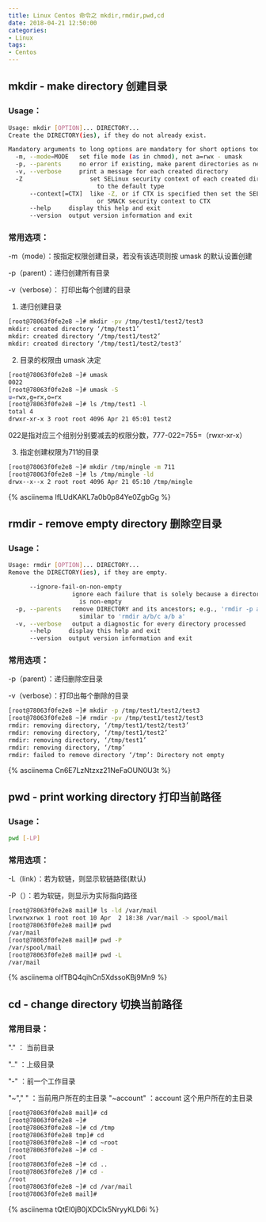 ```yaml
---
title: Linux Centos 命令之 mkdir,rmdir,pwd,cd
date: 2018-04-21 12:50:00
categories:
- Linux
tags:
- Centos
---
```


## mkdir - make directory 创建目录

<!-- more -->

### Usage：

```bash
Usage: mkdir [OPTION]... DIRECTORY...
Create the DIRECTORY(ies), if they do not already exist.

Mandatory arguments to long options are mandatory for short options too.
  -m, --mode=MODE   set file mode (as in chmod), not a=rwx - umask
  -p, --parents     no error if existing, make parent directories as needed
  -v, --verbose     print a message for each created directory
  -Z                   set SELinux security context of each created directory
                         to the default type
      --context[=CTX]  like -Z, or if CTX is specified then set the SELinux
                         or SMACK security context to CTX
      --help     display this help and exit
      --version  output version information and exit
```

### 常用选项：

-m（mode）：按指定权限创建目录，若没有该选项则按 umask 的默认设置创建

-p（parent）：递归创建所有目录

-v（verbose）： 打印出每个创建的目录

1. 递归创建目录

```bash
[root@78063f0fe2e8 ~]# mkdir -pv /tmp/test1/test2/test3
mkdir: created directory ‘/tmp/test1’
mkdir: created directory ‘/tmp/test1/test2’
mkdir: created directory ‘/tmp/test1/test2/test3’
```

2. 目录的权限由 umask 决定

```bash
[root@78063f0fe2e8 ~]# umask
0022
[root@78063f0fe2e8 ~]# umask -S
u=rwx,g=rx,o=rx
[root@78063f0fe2e8 ~]# ls /tmp/test1 -l
total 4
drwxr-xr-x 3 root root 4096 Apr 21 05:01 test2
```

022是指对应三个组别分别要减去的权限分数，777-022=755=（rwxr-xr-x）

3. 指定创建权限为711的目录

```bash
[root@78063f0fe2e8 ~]# mkdir /tmp/mingle -m 711
[root@78063f0fe2e8 ~]# ls /tmp/mingle -ld
drwx--x--x 2 root root 4096 Apr 21 05:10 /tmp/mingle
```

{% asciinema IfLUdKAKL7a0b0p84Ye0ZgbGg %}

## rmdir - remove empty directory 删除空目录

### Usage：

```bash
Usage: rmdir [OPTION]... DIRECTORY...
Remove the DIRECTORY(ies), if they are empty.

      --ignore-fail-on-non-empty
                  ignore each failure that is solely because a directory
                    is non-empty
  -p, --parents   remove DIRECTORY and its ancestors; e.g., 'rmdir -p a/b/c' is
                    similar to 'rmdir a/b/c a/b a'
  -v, --verbose   output a diagnostic for every directory processed
      --help     display this help and exit
      --version  output version information and exit
```

### 常用选项：

-p（parent）：递归删除空目录

-v（verbose）：打印出每个删除的目录

```bash
[root@78063f0fe2e8 ~]# mkdir -p /tmp/test1/test2/test3
[root@78063f0fe2e8 ~]# rmdir -pv /tmp/test1/test2/test3
rmdir: removing directory, ‘/tmp/test1/test2/test3’
rmdir: removing directory, ‘/tmp/test1/test2’
rmdir: removing directory, ‘/tmp/test1’
rmdir: removing directory, ‘/tmp’
rmdir: failed to remove directory ‘/tmp’: Directory not empty
```

{% asciinema Cn6E7LzNtzxz21NeFaOUN0U3t %}

## pwd - print working directory 打印当前路径

### Usage：

```bash
pwd [-LP]
```

### 常用选项：

-L（link）：若为软链，则显示软链路径(默认)

-P（）：若为软链，则显示为实际指向路径

```bash
[root@78063f0fe2e8 mail]# ls -ld /var/mail
lrwxrwxrwx 1 root root 10 Apr  2 18:38 /var/mail -> spool/mail
[root@78063f0fe2e8 mail]# pwd
/var/mail
[root@78063f0fe2e8 mail]# pwd -P
/var/spool/mail
[root@78063f0fe2e8 mail]# pwd -L
/var/mail
```

{% asciinema olfTBQ4qihCn5XdssoKBj9Mn9 %}

## cd - change directory 切换当前路径

### 常用目录：

"." ： 当前目录

".." ：上级目录

"-" ：前一个工作目录

"~"," " ：当前用户所在的主目录
"~account" ：account 这个用户所在的主目录

```bash
[root@78063f0fe2e8 mail]# cd
[root@78063f0fe2e8 ~]#
[root@78063f0fe2e8 ~]# cd /tmp
[root@78063f0fe2e8 tmp]# cd
[root@78063f0fe2e8 ~]# cd ~root
[root@78063f0fe2e8 ~]# cd -
/root
[root@78063f0fe2e8 ~]# cd ..
[root@78063f0fe2e8 /]# cd -
/root
[root@78063f0fe2e8 ~]# cd /var/mail
[root@78063f0fe2e8 mail]#
```

{% asciinema tQtEI0jB0jXDClx5NryyKLD6i %}

